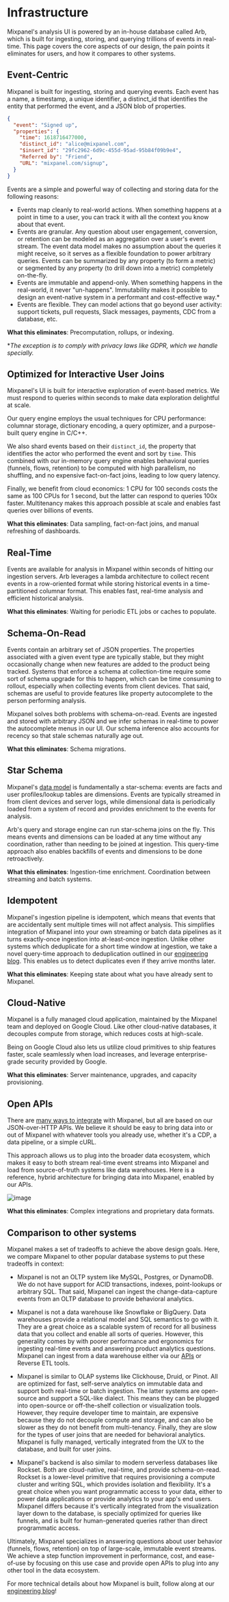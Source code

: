 # Infrastructure

Mixpanel's analysis UI is powered by an in-house database called Arb, which is built for ingesting, storing, and querying trillions of events in real-time. This page covers the core aspects of our design, the pain points it eliminates for users, and how it compares to other systems.
## Event-Centric

Mixpanel is built for ingesting, storing and querying events. Each event has a name, a timestamp, a unique identifier, a distinct_id that identifies the entity that performed the event, and a JSON blob of properties.

```json
{
  "event": "Signed up",
  "properties": {
    "time": 1618716477000,
    "distinct_id": "alice@mixpanel.com",
    "$insert_id": "29fc2962-6d9c-455d-95ad-95b84f09b9e4",
    "Referred by": "Friend",
    "URL": "mixpanel.com/signup",
  }
}
```

Events are a simple and powerful way of collecting and storing data for the following reasons:
* Events map cleanly to real-world actions. When something happens at a point in time to a user, you can track it with all the context you know about that event.
* Events are granular. Any question about user engagement, conversion, or retention can be modeled as an aggregation over a user's event stream. The event data model makes no assumption about the queries it might receive, so it serves as a flexible foundation to power arbitrary queries. Events can be summarized by any property (to form a metric) or segmented by any property (to drill down into a metric) completely on-the-fly.
* Events are immutable and append-only. When something happens in the real-world, it never "un-happens". Immutability makes it possible to design an event-native system in a performant and cost-effective way.*
* Events are flexible. They can model actions that go beyond user activity: support tickets, pull requests, Slack messages, payments, CDC from a database, etc.

**What this eliminates**: Precomputation, rollups, or indexing.

\**The exception is to comply with privacy laws like GDPR, which we handle specially.* 

## Optimized for Interactive User Joins
Mixpanel's UI is built for interactive exploration of event-based metrics. We must respond to queries within seconds to make data exploration delightful at scale.

Our query engine employs the usual techniques for CPU performance: columnar storage, dictionary encoding, a query optimizer, and a purpose-built query engine in C/C++. 

We also shard events based on their `distinct_id`, the property that identifies the actor who performed the event and sort by `time`. This combined with our in-memory query engine enables behavioral queries (funnels, flows, retention) to be computed with high parallelism, no shuffling, and no expensive fact-on-fact joins, leading to low query latency.

Finally, we benefit from cloud economics: 1 CPU for 100 seconds costs the same as 100 CPUs for 1 second, but the latter can respond to queries 100x faster. Multitenancy makes this approach possible at scale and enables fast queries over billions of events.

**What this eliminates**: Data sampling, fact-on-fact joins, and manual refreshing of dashboards.

## Real-Time
Events are available for analysis in Mixpanel within seconds of hitting our ingestion servers. Arb leverages a lambda architecture to collect recent events in a row-oriented format while storing historical events in a time-partitioned columnar format. This enables fast, real-time analysis and efficient historical analysis.

**What this eliminates**: Waiting for periodic ETL jobs or caches to populate.

## Schema-On-Read
Events contain an arbitrary set of JSON properties. The properties associated with a given event type are typically stable, but they might occasionally change when new features are added to the product being tracked. Systems that enforce a schema at collection-time require some sort of schema upgrade for this to happen, which can be time consuming to rollout, especially when collecting events from client devices. That said, schemas are useful to provide features like property autocomplete to the person performing analysis. 

Mixpanel solves both problems with schema-on-read. Events are ingested and stored with arbitrary JSON and we infer schemas in real-time to power the autocomplete menus in our UI. Our schema inference also accounts for recency so that stale schemas naturally age out.

**What this eliminates**: Schema migrations.

## Star Schema
Mixpanel's [data model](/docs/tracking/reference/data-model) is fundamentally a star-schema: events are facts and user profiles/lookup tables are dimensions. Events are typically streamed in from client devices and server logs, while dimensional data is periodically loaded from a system of record and provides enrichment to the events for analysis.

Arb's query and storage engine can run star-schema joins on the fly. This means events and dimensions can be loaded at any time without any coordination, rather than needing to be joined at ingestion. This query-time approach also enables backfills of events and dimensions to be done retroactively.

**What this eliminates**: Ingestion-time enrichment. Coordination between streaming and batch systems.

## Idempotent
Mixpanel's ingestion pipeline is idempotent, which means that events that are accidentally sent multiple times will not affect analysis. This simplifies integration of Mixpanel into your own streaming or batch data pipelines as it turns exactly-once ingestion into at-least-once ingestion.  Unlike other systems which deduplicate for a short time window at ingestion, we take a novel query-time approach to deduplication outlined in our [engineering blog](https://engineering.mixpanel.com/petabyte-scale-data-deduplication-mixpanel-engineering-e808c70c99f8). This enables us to detect duplicates even if they arrive months later.

**What this eliminates**: Keeping state about what you have already sent to Mixpanel.

## Cloud-Native
Mixpanel is a fully managed cloud application, maintained by the Mixpanel team and deployed on Google Cloud. Like other cloud-native databases, it decouples compute from storage, which reduces costs at high-scale.

Being on Google Cloud also lets us utilize cloud primitives to ship features faster, scale seamlessly when load increases, and leverage enterprise-grade security provided by Google.

**What this eliminates**: Server maintenance, upgrades, and capacity provisioning.

## Open APIs
There are [many ways to integrate](/docs/getting-started/what-should-I-track#how-to-track) with Mixpanel, but all are based on our JSON-over-HTTP APIs. We believe it should be easy to bring data into or out of Mixpanel with whatever tools you already use, whether it's a CDP, a data pipeline, or a simple cURL.

This approach allows us to plug into the broader data ecosystem, which makes it easy to both stream real-time event streams into Mixpanel and load from source-of-truth systems like data warehouses. Here is a reference, hybrid architecture for bringing data into Mixpanel, enabled by our APIs.

![image](/230698268-e5161703-70f5-44ae-b46f-8984966c8064.png)


**What this eliminates**: Complex integrations and proprietary data formats.

## Comparison to other systems
Mixpanel makes a set of tradeoffs to achieve the above design goals. Here, we compare Mixpanel to other popular database systems to put these tradeoffs in context:

* Mixpanel is not an OLTP system like MySQL, Postgres, or DynamoDB. We do not have support for ACID transactions, indexes, point-lookups or arbitrary SQL. That said, Mixpanel can ingest the change-data-capture events from an OLTP database to provide behavioral analytics.

* Mixpanel is not a data warehouse like Snowflake or BigQuery. Data warehouses provide a relational model and SQL semantics to go with it. They are a great choice as a scalable system of record for all business data that you collect and enable all sorts of queries. However, this generality comes by with poorer performance and ergonomics for ingesting real-time events and answering product analytics questions. Mixpanel can ingest from a data warehouse either via our [APIs](https://developer.mixpanel.com/reference/import-events) or Reverse ETL tools.

* Mixpanel is similar to OLAP systems like Clickhouse, Druid, or Pinot. All are optimized for fast, self-serve analytics on immutable data and support both real-time or batch ingestion. The latter systems are open-source and support a SQL-like dialect. This means they can be plugged into open-source or off-the-shelf collection or visualization tools. However, they require developer time to maintain, are expensive because they do not decouple compute and storage, and can also be slower as they do not benefit from multi-tenancy. Finally, they are slow for the types of user joins that are needed for behavioral analytics. Mixpanel is fully managed, vertically integrated from the UX to the database, and built for user joins.

* Mixpanel's backend is also similar to modern serverless databases like Rockset. Both are cloud-native, real-time, and provide schema-on-read. Rockset is a lower-level primitive that requires provisioning a compute cluster and writing SQL, which provides isolation and flexibility. It's a great choice when you want programmatic access to your data, either to power data applications or provide analytics to your app's end users. Mixpanel differs because it's vertically integrated from the visualization layer down to the database, is specially optimized for queries like funnels, and is built for human-generated queries rather than direct programmatic access.


Ultimately, Mixpanel specializes in answering questions about user behavior (funnels, flows, retention) on top of large-scale, immutable event streams. We achieve a step function improvement in performance, cost, and ease-of-use by focusing on this use case and provide open APIs to plug into any other tool in the data ecosystem.

For more technical details about how Mixpanel is built, follow along at our [engineering blog](https://engineering.mixpanel.com/)!

